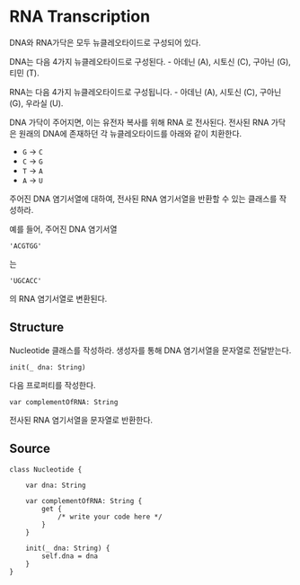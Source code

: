 # RNA Transcription

DNA와 RNA가닥은 모두 뉴클레오타이드로 구성되어 있다.

DNA는 다음 4가지 뉴클레오타이드로 구성된다. 
    - 아데닌 (A), 시토신 (C), 구아닌 (G), 티민 (T).

RNA는 다음 4가지 뉴클레오타이드로 구성됩니다. 
    - 아데닌 (A), 시토신 (C), 구아닌 (G), 우라실 (U).

DNA 가닥이 주어지면, 이는 유전자 복사를 위해 RNA 로 전사된다.
전사된 RNA 가닥은 원래의 DNA에 존재하던 각 뉴클레오타이드를 아래와 같이 치환한다.

* `G` -> `C`
* `C` -> `G`
* `T` -> `A`
* `A` -> `U`

주어진 DNA 염기서열에 대하여, 전사된 RNA 염기서열을 반환할 수 있는 클래스를 작성하라.

예를 들어, 주어진 DNA 염기서열

    'ACGTGG'

는

    'UGCACC'

의 RNA 염기서열로 변환된다.

## Structure

Nucleotide 클래스를 작성하라. 생성자를 통해 DNA 염기서열을 문자열로 전달받는다.

    init(_ dna: String)

다음 프로퍼티를 작성한다.

    var complementOfRNA: String

전사된 RNA 염기서열을 문자열로 반환한다.

## Source

    class Nucleotide {

        var dna: String

        var complementOfRNA: String {
            get {
                /* write your code here */
            }
        }

        init(_ dna: String) {
            self.dna = dna
        }
    }
